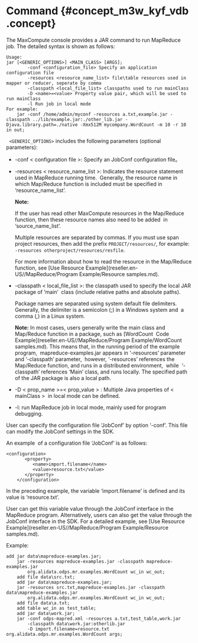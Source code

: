 # Command {#concept_m3w_kyf_vdb .concept}

The MaxCompute console provides a JAR command to run MapReduce  job. The detailed syntax is shown as follows:

```
Usage:  
jar [<GENERIC_OPTIONS>] <MAIN_CLASS> [ARGS];
        -conf <configuration_file> Specify an application configuration file
        -resources <resource_name_list> file\table resources used in mapper or reducer, seperate by comma
        -classpath <local_file_list> classpaths used to run mainClass
        -D <name>=<value> Property value pair, which will be used to run mainClass
        -l Run job in local mode
For example:
    jar -conf /home/admin/myconf -resources a.txt,example.jar -classpath ../lib/example.jar:./other_lib.jar -Djava.library.path=./native -Xmx512M mycompany.WordCount -m 10 -r 10 in out;

```

  `<GENERIC_OPTIONS>` includes the following parameters \(optional parameters\):

-   -conf < configuration file \>: Specify an JobConf configuration file。
-   -resources < resource\_name\_list \>: Indicates the resource statement used in MapReduce running time.  Generally, the resource name in which Map/Reduce function is included must be specified in ‘resource\_name\_list’.

    **Note:** 

    If the user has read other MaxCompute resources in the Map/Reduce function, then these resource names also need to be added  in ‘source\_name\_list’. 

    Multiple resources are separated by commas. If you must use span project resources, then add the prefix `PROJECT/resources/`, for example: `-resources otherproject/resources/resfile`. 

    For more information about how to read the resource in the Map/Reduce function, see [Use Resource Example](reseller.en-US//MapReduce/Program Example/Resource samples.md).

-   -classpath < local\_file\_list \>: the classpath used to specify the local JAR package of ‘main’  class \(include relative paths and absolute paths\).

    Package names are separated using system default file delimiters. Generally, the delimiter is a semicolon \(;\) in a Windows system and  a comma \(,\) in a Linux system.

    **Note:** In most cases, users generally write the main class and Map/Reduce function in a package, such as [WordCount  Code Example](reseller.en-US//MapReduce/Program Example/WordCount samples.md). This means that, in the running period of the example program,  mapreduce-examples.jar appears in ‘-resources’ parameter and ‘-classpath’ parameter,  however, ‘-resources’ references the Map/Reduce function, and runs in a distributed environment,  while  ‘-classpath’ references ‘Main’ class, and runs locally. The specified path of the JAR package is also a local path.

-   -D < prop\_name \>=< prop\_value \> : Multiple Java properties of < mainClass \>  in local mode can be defined.
-   -l: run MapReduce job in local mode, mainly used for program debugging.

User can specify the configuration file ‘JobConf’ by option ‘-conf’. This file can modify the JobConf settings in the SDK. 

An example  of a configuration file ‘JobConf’ is as follows:

```
<configuration>
       <property>
          <name>import.filename</name>
          <value>resource.txt</value>
       </property>
    </configuration>

```

In the preceding example, the variable ‘import.filename’ is defined and its value is ‘resource.txt’. 

User can get this variable value through the JobConf interface in the MapReduce program. Alternatively, users can also get the value through the JobConf interface in the SDK. For a detailed example, see [Use Resource Example](reseller.en-US//MapReduce/Program Example/Resource samples.md).

Example:

```
add jar data\mapreduce-examples.jar;
    jar -resources mapreduce-examples.jar -classpath mapreduce-examples.jar
        org.alidata.odps.mr.examples.WordCount wc_in wc_out;
    add file data\src.txt;
    add jar data\mapreduce-examples.jar;
    jar -resources src.txt,mapreduce-examples.jar -classpath data\mapreduce-examples.jar
        org.alidata.odps.mr.examples.WordCount wc_in wc_out;
    add file data\a.txt;
    add table wc_in as test_table;
    add jar data\work.jar;
    jar -conf odps-mapred.xml -resources a.txt,test_table,work.jar
        -classpath data\work.jar:otherlib.jar
        -D import.filename=resource.txt org.alidata.odps.mr.examples.WordCount args;
```

